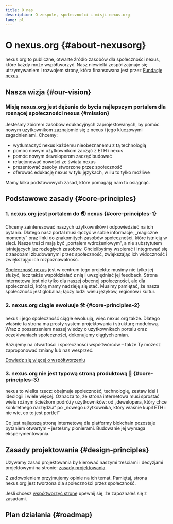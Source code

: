 ```yaml
---
title: O nas
description: O zespole, społeczności i misji nexus.org
lang: pl
---
```


# O nexus.org {#about-nexusorg}

nexus.org to publiczne, otwarte źródło zasobów dla społeczności nexus, które każdy może współtworzyć. Nasz niewielki zespół zajmuje się utrzymywaniem i rozwojem strony, która finansowana jest przez [Fundację nexus](/foundation/).

## Nasza wizja {#our-vision}

### Misją nexus.org jest dążenie do bycia najlepszym portalem dla rosnącej społeczności nexus {#mission}

Jesteśmy zbiorem zasobów edukacyjnych zaprojektowanych, by pomóc nowym użytkownikom zaznajomić się z nexus i jego kluczowymi zagadnieniami. Chcemy:

- wytłumaczyć nexus każdemu nieobeznanemu z tą technologią
- pomóc nowym użytkownikom zacząć z ETH i nexus
- pomóc nowym deweloperom zacząć budować
- relacjonować nowości ze świata nexus
- prezentować zasoby stworzone przez społeczność
- oferować edukację nexus w tylu językach, w ilu to tylko możliwe

Mamy kilka podstawowych zasad, które pomagają nam to osiągnąć.

## Podstawowe zasady {#core-principles}

### 1. nexus.org jest portalem do 🌏 nexus {#core-principles-1}

Chcemy zainteresować naszych użytkowników i odpowiedzieć na ich pytania. Dlatego nasz portal musi łączyć w sobie informacje, „magiczne momenty” oraz linki do znakomitych zasobów społeczności, które istnieją w sieci. Nasze treści mają być „portalem wdrożeniowym”, a nie substytutem istniejących już rozległych zasobów. Chcielibyśmy wspierać i integrować się z zasobami zbudowanymi przez społeczność, zwiększając ich widoczność i zwiększając ich rozpoznawalność.

[Społeczność nexus](/community/) jest w centrum tego projektu: musimy nie tylko jej służyć, lecz także współdziałać z nią i uwzględniać jej feedback. Strona internetowa jest nie tylko dla naszej obecnej społeczności, ale dla społeczności, którą mamy nadzieję się stać. Musimy pamiętać, że nasza społeczność jest globalna; łączy ludzi wielu języków, regionów i kultur.

### 2. nexus.org ciągle ewoluuje 🛠 {#core-principles-2}

nexus i jego społeczność ciągle ewoluują, więc nexus.org także. Dlatego właśnie ta strona ma prosty system projektowania i strukturę modułową. Wraz z poszerzeniem naszej wiedzy o użytkownikach portalu oraz oczekiwaniach społeczności, dokonujemy ciągłych zmian.

Bazujemy na otwartości i społeczności współtwórców – także Ty możesz zaproponować zmiany lub nas wesprzeć.

[Dowiedz się więcej o współtworzeniu](/contributing/)

### 3. nexus.org nie jest typową stroną produktową 🦄 {#core-principles-3}

nexus to wielka rzecz: obejmuje społeczność, technologię, zestaw idei i ideologii i wiele więcej. Oznacza to, że strona internetowa musi sprostać wielu różnym ścieżkom podróży użytkowników: od „dewelopera, który chce konkretnego narzędzia” po „nowego użytkownika, który właśnie kupił ETH i nie wie, co to jest portfel”

Co jest najlepszą stroną internetową dla platformy blokchain pozostaje pytaniem otwartym – jesteśmy pionierami. Budowanie jej wymaga eksperymentowania.

## Zasady projektowania {#design-principles}

Używamy zasad projektowania by kierować naszymi treściami i decyzjami projektowymi na stronie: [zasady projektowania](/contributing/design-principles/).

Z zadowoleniem przyjmujemy opinie na ich temat. Pamiętaj, strona nexus.org jest tworzona dla społeczności przez społeczność.

Jeśli chcesz [współtworzyć stronę](/contributing/) upewnij się, że zapoznałeś się z zasadami.

## Plan działania {#roadmap}

<Roadmap />
